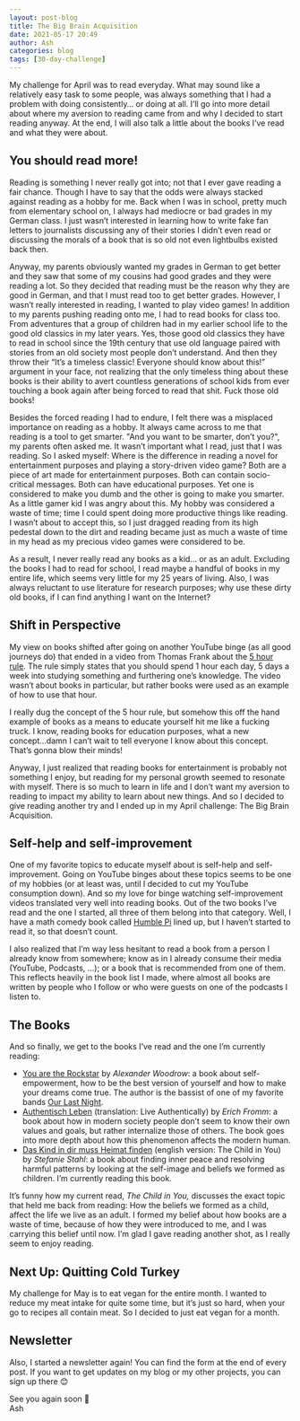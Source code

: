 ```yaml
---
layout: post-blog
title: The Big Brain Acquisition
date: 2021-05-17 20:49
author: Ash
categories: blog
tags: [30-day-challenge]
---
```


My challenge for April was to read everyday. What may sound like a relatively easy task to some people, was always something that I had a problem with doing consistently… or doing at all. I’ll go into more detail about where my aversion to reading came from and why I decided to start reading anyway. At the end, I will also talk a little about the books I’ve read and what they were about.

## You should read more!

Reading is something I never really got into; not that I ever gave reading a fair chance. Though I have to say that the odds were always stacked against reading as a hobby for me. Back when I was in school, pretty much from elementary school on, I always had mediocre or bad grades in my German class. I just wasn’t interested in learning how to write fake fan letters to journalists discussing any of their stories I didn’t even read or discussing the morals of a book that is so old not even lightbulbs existed back then.

Anyway, my parents obviously wanted my grades in German to get better and they saw that some of my cousins had good grades and they were reading a lot. So they decided that reading must be the reason why they are good in German, and that I must read too to get better grades. However, I wasn’t really interested in reading, I wanted to play video games! In addition to my parents pushing reading onto me, I had to read books for class too. From adventures that a group of children had in my earlier school life to the good old classics in my later years. Yes, those good old classics they have to read in school since the 19th century that use old language paired with stories from an old society most people don’t understand. And then they throw their “It’s a timeless classic! Everyone should know about this!” argument in your face, not realizing that the only timeless thing about these books is their ability to avert countless generations of school kids from ever touching a book again after being forced to read that shit. Fuck those old books!

Besides the forced reading I had to endure, I felt there was a misplaced importance on reading as a hobby. It always came across to me that reading is a tool to get smarter. "And you want to be smarter, don’t you?", my parents often asked me. It wasn’t important what I read, just that I was reading. So I asked myself: Where is the difference in reading a novel for entertainment purposes and playing a story-driven video game? Both are a piece of art made for entertainment purposes. Both can contain socio-critical messages. Both can have educational purposes. Yet one is considered to make you dumb and the other is going to make you smarter. As a little gamer kid I was angry about this. My hobby was considered a waste of time; time I could spent doing more productive things like reading. I wasn’t about to accept this, so I just dragged reading from its high pedestal down to the dirt and reading became just as much a waste of time in my head as my precious video games were considered to be.

As a result, I never really read any books as a kid… or as an adult. Excluding the books I had to read for school, I read maybe a handful of books in my entire life, which seems very little for my 25 years of living. Also, I was always reluctant to use literature for research purposes; why use these dirty old books, if I can find anything I want on the Internet?

## Shift in Perspective

My view on books shifted after going on another YouTube binge (as all good journeys do) that ended in a video from Thomas Frank about the [5 hour rule](https://www.youtube.com/watch?v=27fQl4oRlBI). The rule simply states that you should spend 1 hour each day, 5 days a week into studying something and furthering one’s knowledge. The video wasn’t about books in particular, but rather books were used as an example of how to use that hour.

I really dug the concept of the 5 hour rule, but somehow this off the hand example of books as a means to educate yourself hit me like a fucking truck. I know, reading books for education purposes, what a new concept...damn I can’t wait to tell everyone I know about this concept. That’s gonna blow their minds!

Anyway, I just realized that reading books for entertainment is probably not something I enjoy, but reading for my personal growth seemed to resonate with myself. There is so much to learn in life and I don’t want my aversion to reading to impact my ability to learn about new things. And so I decided to give reading another try and I ended up in my April challenge: The Big Brain Acquisition.

## Self-help and self-improvement

One of my favorite topics to educate myself about is self-help and self-improvement. Going on YouTube binges about these topics seems to be one of my hobbies (or at least was, until I decided to cut my YouTube consumption down). And so my love for binge watching self-improvement videos translated very well into reading books. Out of the two books I’ve read and the one I started, all three of them belong into that category. Well, I have a math comedy book called [Humble Pi](https://www.amazon.de/Humble-Pi-Comedy-Maths-Errors/dp/0141989149) lined up, but I haven’t started to read it, so that doesn’t count.

I also realized that I’m way less hesitant to read a book from a person I already know from somewhere; know as in I already consume their media (YouTube, Podcasts, ...); or a book that is recommended from one of them. This reflects heavily in the book list I made, where almost all books are written by people who I follow or who were guests on one of the podcasts I listen to.

## The Books

And so finally, we get to the books I’ve read and the one I’m currently reading:

- [You are the Rockstar](https://youaretherockstar.com/)  by *Alexander Woodrow*: a book about self-empowerment, how to be the best version of yourself and how to make your dreams come true. The author is the bassist of one of my favorite bands [Our Last Night](https://ourlastnight.com/).
- [Authentisch Leben](https://www.amazon.de/Authentisch-leben-HERDER-spektrum-Rainer/dp/3451069687) (translation: Live Authentically) by *Erich Fromm*: a book about how in modern society people don’t seem to know their own values and goals, but rather internalize those of others. The book goes into more depth about how this phenomenon affects the modern human.
- [Das Kind in dir muss Heimat finden](https://stefaniestahl.com/) (english version: The Child in You) by *Stefanie Stahl*: a book about finding inner peace and resolving harmful patterns by looking at the self-image and beliefs we formed as children. I’m currently reading this book.

It’s funny how my current read, *The Child in You,* discusses the exact topic that held me back from reading: How the beliefs we formed as a child, affect the life we live as an adult. I formed my belief about how books are a waste of time, because of how they were introduced to me, and I was carrying this belief until now. I’m glad I gave reading another shot, as I really seem to enjoy reading.

## Next Up: Quitting Cold Turkey

My challenge for May is to eat vegan for the entire month. I wanted to reduce my meat intake for quite some time, but it’s just so hard, when your go to recipes all contain meat. So I decided to just eat vegan for a month.

## Newsletter

Also, I started a newsletter again! You can find the form at the end of every post. If you want to get updates on my blog or my other projects, you can sign up there 😊

See you again soon 🙂  
Ash

